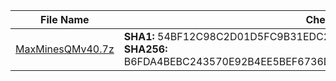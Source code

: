 |   File Name   | Checksum |
| ------------- | ------------- |
| <a href="https://github.com/lesongvi/MaxMinesQM/releases/download/v1.0.10.0/MaxMinesQMv40.7z">MaxMinesQMv40.7z</a>  | **SHA1:** 54BF12C98C2D01D5FC9B31EDC2EFECAA7F97C9EB<br/>**SHA256:** B6FDA4BEBC243570E92B4EE5BEF6736DF5B3D2F0E855BB58B31030FBC8EAD0AD  |
